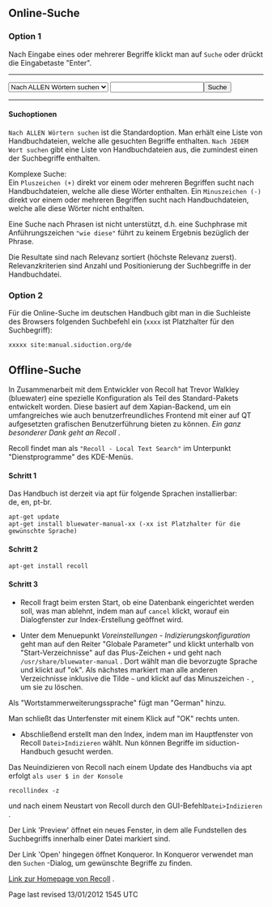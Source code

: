 <div class="divider" id="search-on"></div>

## Online-Suche

### Option 1

Nach Eingabe eines oder mehrerer Begriffe klickt man auf `Suche`  oder drückt die Eingabetaste "Enter".

---

<form method="get" action="/cgi-bin/perlfect/search-de/search.pl">
  <input type="hidden" name="p" value="1" /> <input type="hidden" name="lang" value="de" /> <input type="hidden" name="include" value="" /> <input type="hidden" name="exclude" value="" /> <input type="hidden" name="penalty" value="0" /> <select name="mode"> <option value="all">Nach ALLEN Wörtern suchen</option> <option value="any">Nach JEDEM Wort suchen</option> </select> <input type="text" name="q" /><input type="submit" value="Suche" /> 

</form>

---

#### Suchoptionen

`Nach ALLEN Wörtern suchen`  ist die Standardoption. Man erhält eine Liste von Handbuchdateien, welche alle gesuchten Begriffe enthalten. `Nach JEDEM Wort suchen`  gibt eine Liste von Handbuchdateien aus, die zumindest einen der Suchbegriffe enthalten.

Komplexe Suche:  
Ein `Pluszeichen (+)`  direkt vor einem oder mehreren Begriffen sucht nach Handbuchdateien, welche alle diese Wörter enthalten. Ein `Minuszeichen (-)`  direkt vor einem oder mehreren Begriffen sucht nach Handbuchdateien, welche alle diese Wörter nicht enthalten.

Eine Suche nach Phrasen ist nicht unterstützt, d.h. eine Suchphrase mit Anführungszeichen `"wie diese"`  führt zu keinem Ergebnis bezüglich der Phrase.

Die Resultate sind nach Relevanz sortiert (höchste Relevanz zuerst). Relevanzkriterien sind Anzahl und Positionierung der Suchbegriffe in der Handbuchdatei.

### Option 2

Für die Online-Suche im deutschen Handbuch gibt man in die Suchleiste des Browsers folgenden Suchbefehl ein (`xxxx`  ist Platzhalter für den Suchbegriff):

~~~
xxxxx site:manual.siduction.org/de
~~~

<div class="divider" id="search-off"></div>

## Offline-Suche

In Zusammenarbeit mit dem Entwickler von Recoll hat Trevor Walkley (bluewater) eine spezielle Konfiguration als Teil des Standard-Pakets entwickelt worden. Diese basiert auf dem Xapian-Backend, um ein umfangreiches wie auch benutzerfreundliches Frontend mit einer auf QT aufgesetzten grafischen Benutzerführung bieten zu können.  *Ein ganz besonderer Dank geht an Recoll* .

Recoll findet man als `"Recoll - Local Text Search"`  im Unterpunkt "Dienstprogramme" des KDE-Menüs.

#### Schritt 1

Das Handbuch ist derzeit via apt für folgende Sprachen installierbar:  
de, en, pt-br.

~~~
apt-get update
apt-get install bluewater-manual-xx (-xx ist Platzhalter für die gewünschte Sprache)
~~~

#### Schritt 2

~~~
apt-get install recoll
~~~

#### Schritt 3

+ Recoll fragt beim ersten Start, ob eine Datenbank eingerichtet werden soll, was man ablehnt, indem man auf `cancel`  klickt, worauf ein Dialogfenster zur Index-Erstellung geöffnet wird.

+ Unter dem Menuepunkt  *Voreinstellungen - Indizierungskonfiguration*  geht man auf den Reiter "Globale Parameter" und klickt unterhalb von "Start-Verzeichnisse" auf das Plus-Zeichen `+`  und geht nach `/usr/share/bluewater-manual` . Dort wählt man die bevorzugte Sprache und klickt auf "ok". Als nächstes markiert man alle anderen Verzeichnisse inklusive die Tilde `~`  und klickt auf das Minuszeichen `-` , um sie zu löschen.  
  
Als "Wortstammerweiterungssprache" fügt man "German" hinzu.  
  
Man schließt das Unterfenster mit einem Klick auf "OK" rechts unten.

+ Abschließend erstellt man den Index, indem man im Hauptfenster von Recoll `Datei>Indizieren`  wählt. Nun können Begriffe im siduction-Handbuch gesucht werden.

Das Neuindizieren von Recoll nach einem Update des Handbuchs via apt erfolgt `als user $ in der Konsole` 

~~~
recollindex -z
~~~

und nach einem Neustart von Recoll durch den GUI-Befehl`Datei>Indizieren` .

Der Link 'Preview' öffnet ein neues Fenster, in dem alle Fundstellen des Suchbegriffs innerhalb einer Datei markiert sind.  
  
Der Link 'Open' hingegen öffnet Konqueror. In Konqueror verwendet man den `Suchen` -Dialog, um gewünschte Begriffe zu finden.

[Link zur Homepage von Recoll](http://www.lesbonscomptes.com/recoll/) .

<div id="rev">Page last revised 13/01/2012 1545 UTC</div>
